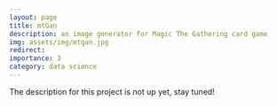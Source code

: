 ```yaml
---
layout: page
title: mtGan
description: an image generator for Magic The Gathering card game
img: assets/img/mtgan.jpg
redirect:
importance: 3
category: data science
---
```

The description for this project is not up yet, stay tuned!
